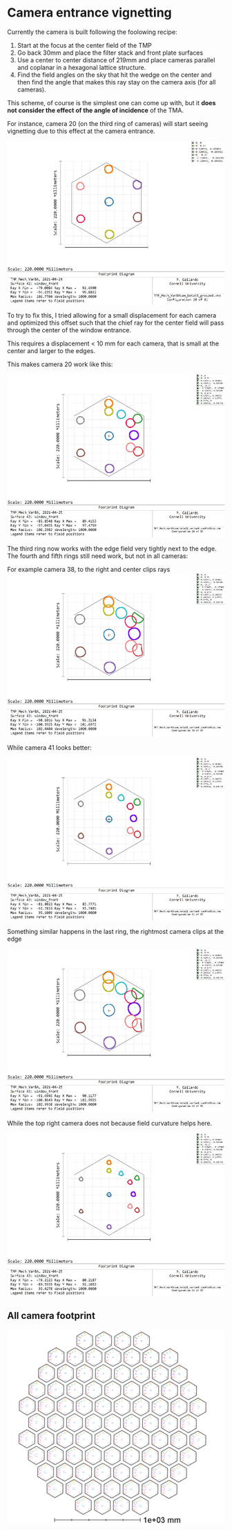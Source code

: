 # Camera entrance vignetting

Currently the camera is built following the foolowing recipe:

1. Start at the focus at the center field of the TMP
2. Go back 30mm and place the filter stack and front plate surfaces
3. Use a center to center distance of 219mm and place cameras parallel and coplanar in a hexagonal lattice structure.
4. Find the field angles on the sky that hit the wedge on the center and then find the angle that makes this ray stay on the camera axis (for all cameras).

This scheme, of course is the simplest one can come up with, but it **does not consider the effect of the angle of incidence** of the TMA.

For instance, camera 20 (on the third ring of cameras) will start seeing vignetting due to this effect at the camera entrance.

![](../TMP_mech_var8A_beta11/Footprints/Window/footprint_cam_20.JPG)

To try to fix this, I tried allowing for a small displacement for each camera and optimized this offset such that the chief ray for the center field will pass through the center of the window entrance.

This requires a displacement < 10 mm for each camera, that is small at the center and larger to the edges.

This makes camera 20 work like this:

![](Footprints/Window/footprint_cam_20.JPG)

The third ring now works with the edge field very tightly next to the edge. The fourth and fifth rings still need work, but not in all cameras:

For example camera 38, to the right and center clips rays
![](Footprints/Window/footprint_cam_38.JPG)

While camera 41 looks better:

![](Footprints/Window/footprint_cam_41.JPG)

Something similar happens in the last ring, the rightmost camera clips at the edge

![](Footprints/Window/footprint_cam_62.JPG)

While the top right camera does not because field curvature helps here.

![](Footprints/Window/footprint_cam_66.JPG)

## All camera footprint
![](Footprints/hex_windows.png)
